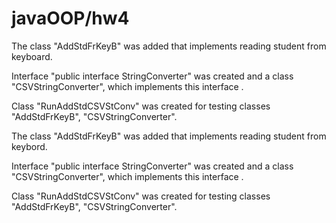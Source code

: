 # javaOOP/hw4

The class "AddStdFrKeyB" was added  that implements reading student from keyboard.

Interface "public interface StringConverter" was created and a class "CSVStringConverter", which implements this interface .

Class "RunAddStdCSVStConv" was created for testing classes "AddStdFrKeyB", "CSVStringConverter".

The class "AddStdFrKeyB" was added  that implements reading student from keybord.

Interface "public interface StringConverter" was created and a class "CSVStringConverter", which implements this interface .

Class "RunAddStdCSVStConv" was created for testing classes "AddStdFrKeyB", "CSVStringConverter".

